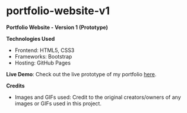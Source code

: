# portfolio-website-v1
**Portfolio Website - Version 1 (Prototype)**

**Technologies Used**
+ Frontend: HTML5, CSS3
+ Frameworks: Bootstrap
+ Hosting: GitHub Pages

**Live Demo**:
Check out the live prototype of my portfolio [here](https://tainfinity.github.io/portfolio-website-v1/). 

**Credits**
+ Images and GIFs used: Credit to the original creators/owners of any images or GIFs used in this project. 
